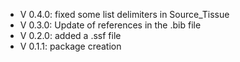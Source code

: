 - V 0.4.0: fixed some list delimiters in Source_Tissue
- V 0.3.0: Update of references in the .bib file
- V 0.2.0: added a .ssf file
- V 0.1.1: package creation
